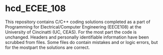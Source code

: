 # hcd_ECEE_108
This repository contains C/C++ coding solutions completed as a part of Programming for Electrical/Computer Engineering (EECE108) at the University of Cincinatti (UC, CEAS). For the most part the code is unchanged. Headers and personally identifiable information have been scrubbed from files. Some files do contain mistakes and or logic errors, but for the mostpart the solutions are correct.
